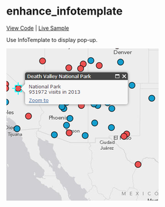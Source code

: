 # enhance_infotemplate

[View Code](index.html) | [Live Sample](https://esri.github.io/visualization-js/enhance_infotemplate)

Use InfoTemplate to display pop-up.

![](thumbnail.png)
